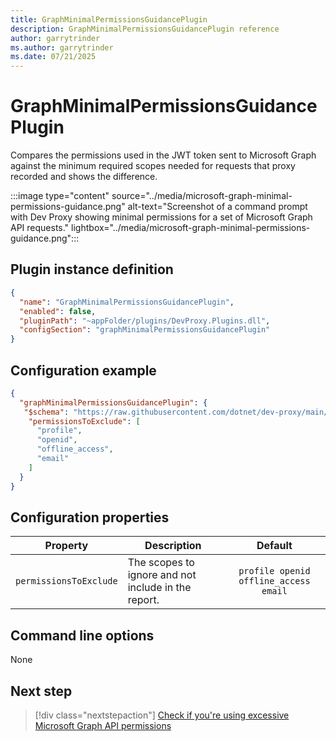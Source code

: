 ```yaml
---
title: GraphMinimalPermissionsGuidancePlugin
description: GraphMinimalPermissionsGuidancePlugin reference
author: garrytrinder
ms.author: garrytrinder
ms.date: 07/21/2025
---
```


# GraphMinimalPermissionsGuidancePlugin

Compares the permissions used in the JWT token sent to Microsoft Graph against the minimum required scopes needed for requests that proxy recorded and shows the difference.

:::image type="content" source="../media/microsoft-graph-minimal-permissions-guidance.png" alt-text="Screenshot of a command prompt with Dev Proxy showing minimal permissions for a set of Microsoft Graph API requests." lightbox="../media/microsoft-graph-minimal-permissions-guidance.png":::

## Plugin instance definition

```json
{
  "name": "GraphMinimalPermissionsGuidancePlugin",
  "enabled": false,
  "pluginPath": "~appFolder/plugins/DevProxy.Plugins.dll",
  "configSection": "graphMinimalPermissionsGuidancePlugin"
}
```

## Configuration example

```json
{
  "graphMinimalPermissionsGuidancePlugin": {
   "$schema": "https://raw.githubusercontent.com/dotnet/dev-proxy/main/schemas/v1.0.0/graphminimalpermissionsguidanceplugin.schema.json",
    "permissionsToExclude": [ 
      "profile", 
      "openid", 
      "offline_access", 
      "email"
    ]
  }
}
```

## Configuration properties

| Property | Description | Default |
| -------- | ----------- | :-----: |
| `permissionsToExclude` | The scopes to ignore and not include in the report. | `profile openid offline_access email` |

## Command line options

None

## Next step

> [!div class="nextstepaction"]
> [Check if you're using excessive Microsoft Graph API permissions](../how-to/check-if-you-are-using-excessive-microsoft-graph-api-permissions.md)
